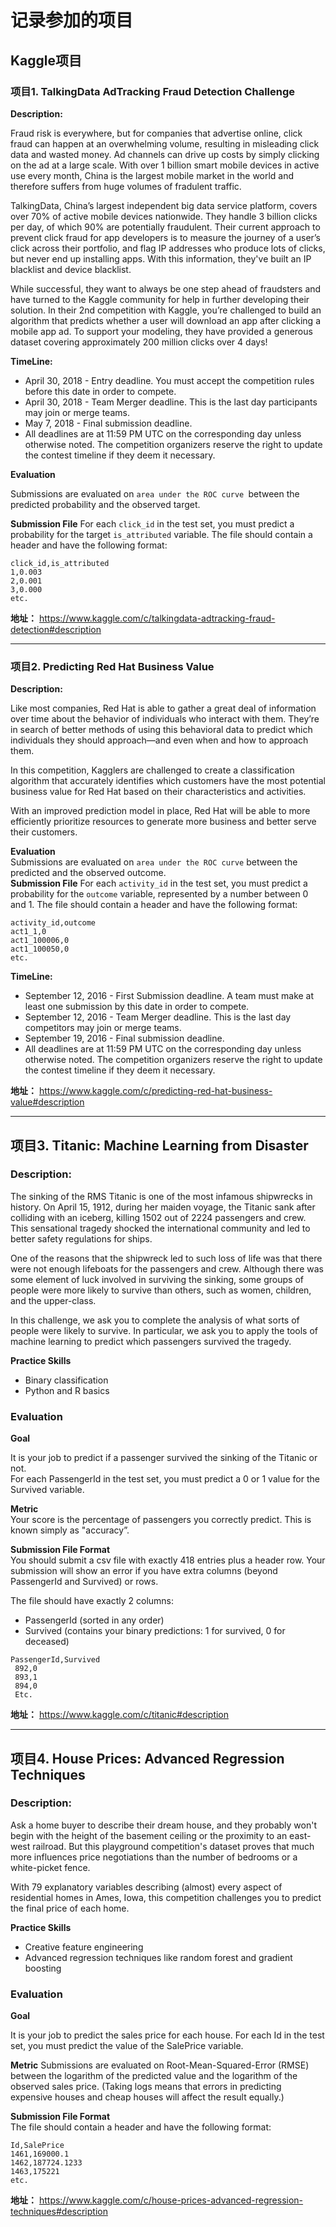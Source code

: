 # 记录参加的项目

## Kaggle项目

### 项目1. TalkingData AdTracking Fraud Detection Challenge

__Description:__  

Fraud risk is everywhere, but for companies that advertise online, click fraud can happen at an overwhelming volume, resulting in misleading click data and wasted money. Ad channels can drive up costs by simply clicking on the ad at a large scale. With over 1 billion smart mobile devices in active use every month, China is the largest mobile market in the world and therefore suffers from huge volumes of fradulent traffic.

TalkingData, China’s largest independent big data service platform, covers over 70% of active mobile devices nationwide. They handle 3 billion clicks per day, of which 90% are potentially fraudulent. Their current approach to prevent click fraud for app developers is to measure the journey of a user’s click across their portfolio, and flag IP addresses who produce lots of clicks, but never end up installing apps. With this information, they've built an IP blacklist and device blacklist.

While successful, they want to always be one step ahead of fraudsters and have turned to the Kaggle community for help in further developing their solution. In their 2nd competition with Kaggle, you’re challenged to build an algorithm that predicts whether a user will download an app after clicking a mobile app ad. To support your modeling, they have provided a generous dataset covering approximately 200 million clicks over 4 days!

__TimeLine:__ 
- April 30, 2018 - Entry deadline. You must accept the competition rules before this date in order to compete.
- April 30, 2018 - Team Merger deadline. This is the last day participants may join or merge teams.
- May 7, 2018 - Final submission deadline.
- All deadlines are at 11:59 PM UTC on the corresponding day unless otherwise noted. The competition organizers reserve the right to update the contest timeline if they deem it necessary.

__Evaluation__ 

Submissions are evaluated on ```area under the ROC curve ```between the predicted probability and the observed target.

__Submission File__ 
For each ```click_id``` in the test set, you must predict a probability for the target ```is_attributed``` variable. The file should contain a header and have the following format:  
```
click_id,is_attributed
1,0.003
2,0.001
3,0.000
etc.
```

__地址：__ https://www.kaggle.com/c/talkingdata-adtracking-fraud-detection#description

---

### 项目2. Predicting Red Hat Business Value

__Description:__  

Like most companies, Red Hat is able to gather a great deal of information over time about the behavior of individuals who interact with them. They’re in search of better methods of using this behavioral data to predict which individuals they should approach—and even when and how to approach them.

In this competition, Kagglers are challenged to create a classification algorithm that accurately identifies which customers have the most potential business value for Red Hat based on their characteristics and activities.

With an improved prediction model in place, Red Hat will be able to more efficiently prioritize resources to generate more business and better serve their customers.

__Evaluation__   
Submissions are evaluated on ```area under the ROC curve``` between the predicted and the observed outcome.  
__Submission File__ 
For each ```activity_id``` in the test set, you must predict a probability for the ```outcome``` variable, represented by a number between 0 and 1. The file should contain a header and have the following format:  
```
activity_id,outcome
act1_1,0
act1_100006,0
act1_100050,0
etc.
```


__TimeLine:__ 
- September 12, 2016 - First Submission deadline. A team must make at least one submission by this date in order to compete. 
- September 12, 2016 - Team Merger deadline. This is the last day competitors may join or merge teams.
- September 19, 2016 - Final submission deadline.
- All deadlines are at 11:59 PM UTC on the corresponding day unless otherwise noted. The competition organizers reserve the right to update the contest timeline if they deem it necessary.

__地址：__ https://www.kaggle.com/c/predicting-red-hat-business-value#description

--- 
## 项目3. Titanic: Machine Learning from Disaster

### Description:   
The sinking of the RMS Titanic is one of the most infamous shipwrecks in history.  On April 15, 1912, during her maiden voyage, the Titanic sank after colliding with an iceberg, killing 1502 out of 2224 passengers and crew. This sensational tragedy shocked the international community and led to better safety regulations for ships.  

One of the reasons that the shipwreck led to such loss of life was that there were not enough lifeboats for the passengers and crew. Although there was some element of luck involved in surviving the sinking, some groups of people were more likely to survive than others, such as women, children, and the upper-class.  

In this challenge, we ask you to complete the analysis of what sorts of people were likely to survive. In particular, we ask you to apply the tools of machine learning to predict which passengers survived the tragedy.  

__Practice Skills__
- Binary classification
- Python and R basics


### Evaluation
__Goal__  

It is your job to predict if a passenger survived the sinking of the Titanic or not.   
For each PassengerId in the test set, you must predict a 0 or 1 value for the Survived variable.

__Metric__   
Your score is the percentage of passengers you correctly predict. This is known simply as "accuracy”.

__Submission File Format__   
You should submit a csv file with exactly 418 entries plus a header row. Your submission will show an error if you have extra columns (beyond PassengerId and Survived) or rows.  

The file should have exactly 2 columns:  
- PassengerId (sorted in any order)
- Survived (contains your binary predictions: 1 for survived, 0 for deceased)
```
PassengerId,Survived
 892,0
 893,1
 894,0
 Etc.
 ```
__地址：__ https://www.kaggle.com/c/titanic#description

--- 


## 项目4. House Prices: Advanced Regression Techniques

### Description: 
Ask a home buyer to describe their dream house, and they probably won't begin with the height of the basement ceiling or the proximity to an east-west railroad.
But this playground competition's dataset proves that much more influences price negotiations than the number of bedrooms or a white-picket fence.

With 79 explanatory variables describing (almost) every aspect of residential homes in Ames, Iowa, this competition challenges you to predict the final price of each home.

__Practice Skills__
- Creative feature engineering 
- Advanced regression techniques like random forest and gradient boosting


### Evaluation
__Goal__  

It is your job to predict the sales price for each house. For each Id in the test set, you must predict the value of the SalePrice variable. 

__Metric__ 
Submissions are evaluated on Root-Mean-Squared-Error (RMSE) between the logarithm of the predicted value and the logarithm of the observed sales price. (Taking logs means that errors in predicting expensive houses and cheap houses will affect the result equally.)

__Submission File Format__   
The file should contain a header and have the following format:
```
Id,SalePrice
1461,169000.1
1462,187724.1233
1463,175221
etc.
```
__地址：__ https://www.kaggle.com/c/house-prices-advanced-regression-techniques#description
